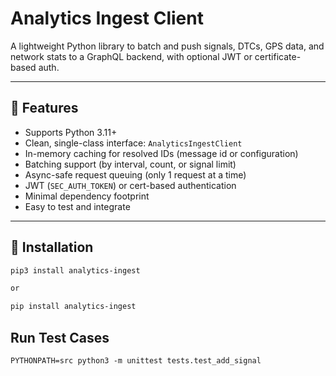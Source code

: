 # Analytics Ingest Client

A lightweight Python library to batch and push signals, DTCs, GPS data, and network stats to a GraphQL backend, with optional JWT or certificate-based auth.

---

## 🔧 Features

- Supports Python 3.11+
- Clean, single-class interface: `AnalyticsIngestClient`
- In-memory caching for resolved IDs (message id or configuration)
- Batching support (by interval, count, or signal limit)
- Async-safe request queuing (only 1 request at a time)
- JWT (`SEC_AUTH_TOKEN`) or cert-based authentication
- Minimal dependency footprint
- Easy to test and integrate

---

## 🚀 Installation

```bash
pip3 install analytics-ingest

or

pip install analytics-ingest

```

## Run Test Cases

```
PYTHONPATH=src python3 -m unittest tests.test_add_signal
```

